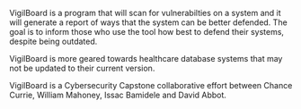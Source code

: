 VigilBoard is a program that will scan for vulnerabilties on a system and it will generate a report of ways that the system can be better defended. The goal is to inform those who use the tool how best to defend their systems, despite being outdated.

VigilBoard is more geared towards healthcare database systems that may not be updated to their current version.

VigilBoard is a Cybersecurity Capstone collaborative effort between Chance Currie, William Mahoney, Issac Bamidele and David Abbot.
